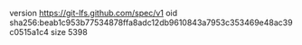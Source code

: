 version https://git-lfs.github.com/spec/v1
oid sha256:beab1c953b77534878ffa8adc12db9610843a7953c353469e48ac39c0515a1c4
size 5398

